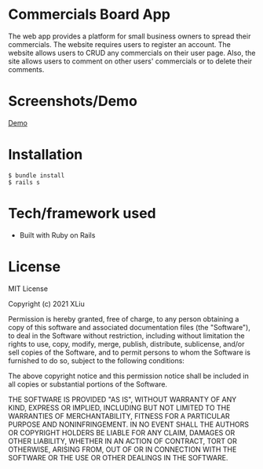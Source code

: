 # Commercials Board App

The web app provides a platform for small business owners to spread their commercials. The website requires users to register an account. The website allows users to CRUD any commercials on their user page. Also, the site allows users to comment on other users' commercials or to delete their comments.

# Screenshots/Demo

<a href='https://drive.google.com/file/d/1eCDRmt0_87kmQ_RNf4-nGNbY9-Cuk28J/view?usp=sharing'>Demo</a>

# Installation

```
$ bundle install
$ rails s
```

# Tech/framework used

* Built with Ruby on Rails

# License

MIT License

Copyright (c) 2021 XLiu

Permission is hereby granted, free of charge, to any person obtaining a copy
of this software and associated documentation files (the "Software"), to deal
in the Software without restriction, including without limitation the rights
to use, copy, modify, merge, publish, distribute, sublicense, and/or sell
copies of the Software, and to permit persons to whom the Software is
furnished to do so, subject to the following conditions:

The above copyright notice and this permission notice shall be included in all
copies or substantial portions of the Software.

THE SOFTWARE IS PROVIDED "AS IS", WITHOUT WARRANTY OF ANY KIND, EXPRESS OR
IMPLIED, INCLUDING BUT NOT LIMITED TO THE WARRANTIES OF MERCHANTABILITY,
FITNESS FOR A PARTICULAR PURPOSE AND NONINFRINGEMENT. IN NO EVENT SHALL THE
AUTHORS OR COPYRIGHT HOLDERS BE LIABLE FOR ANY CLAIM, DAMAGES OR OTHER
LIABILITY, WHETHER IN AN ACTION OF CONTRACT, TORT OR OTHERWISE, ARISING FROM,
OUT OF OR IN CONNECTION WITH THE SOFTWARE OR THE USE OR OTHER DEALINGS IN THE
SOFTWARE.
